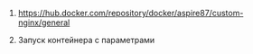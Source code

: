 1. https://hub.docker.com/repository/docker/aspire87/custom-nginx/general

2.  Запуск  контейнера с параметрами

